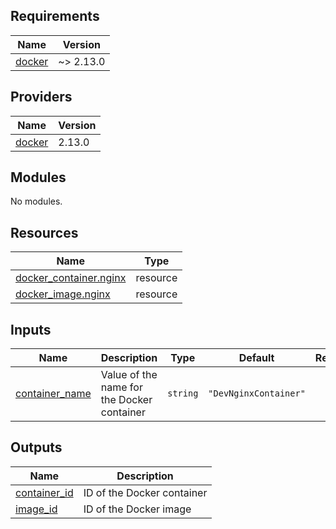 ## Requirements

| Name | Version |
|------|---------|
| <a name="requirement_docker"></a> [docker](#requirement\_docker) | ~> 2.13.0 |

## Providers

| Name | Version |
|------|---------|
| <a name="provider_docker"></a> [docker](#provider\_docker) | 2.13.0 |

## Modules

No modules.

## Resources

| Name | Type |
|------|------|
| [docker_container.nginx](https://registry.terraform.io/providers/kreuzwerker/docker/latest/docs/resources/container) | resource |
| [docker_image.nginx](https://registry.terraform.io/providers/kreuzwerker/docker/latest/docs/resources/image) | resource |

## Inputs

| Name | Description | Type | Default | Required |
|------|-------------|------|---------|:--------:|
| <a name="input_container_name"></a> [container\_name](#input\_container\_name) | Value of the name for the Docker container | `string` | `"DevNginxContainer"` | no |

## Outputs

| Name | Description |
|------|-------------|
| <a name="output_container_id"></a> [container\_id](#output\_container\_id) | ID of the Docker container |
| <a name="output_image_id"></a> [image\_id](#output\_image\_id) | ID of the Docker image |
